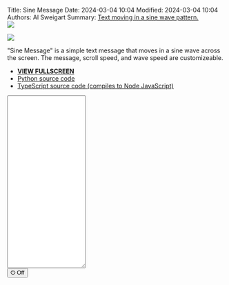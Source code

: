 Title: Sine Message
Date: 2024-03-04 10:04
Modified: 2024-03-04 10:04
Authors: Al Sweigart
Summary: <a href="{filename}sine-message.md">Text moving in a sine wave pattern.<br><img src="{static}/images/sine-message-screenshot.webp" style="max-width: 640px;"></a>

<img src="{static}/images/sine-message-screenshot.webp" style="max-width: 640px;">

"Sine Message" is a simple text message that moves in a sine wave across the screen. The message, scroll speed, and wave speed are customizeable.

* **[VIEW FULLSCREEN](/static/sinemessage-fullscreen.html)**
* [Python source code](https://github.com/asweigart/scrollart/blob/main/python/sinemessage.py)
* [TypeScript source code (compiles to Node JavaScript)](https://github.com/asweigart/scrollart/blob/main/typescript/sinemessage.ts)

<div><textarea id="bextOutput" readonly style="height: 400px;"></textarea><br /><button type="button" onclick="running = !running;">&#x23FB; Off</button></div>
<script src="/static/bext.js"></script><link rel="stylesheet" href="/static/bext.css">
<script>

bextRowBuffer = 256;  // Change this to whatever size you want, or -1 for infinite buffer.
const DELAY = 100;
let width = 120;
let running = true;

const MESSAGE = 'Hello, world!';
const STEP_INCREASE = 0.004;


async function main() {
    let step = 0.0;
    while (running) {
        let multiplier = (width - MESSAGE.length) / 2;
        let padding = ' '.repeat(Math.floor((Math.sin(step * (180 / Math.PI)) + 1) * multiplier));
        print(padding + MESSAGE);
        step += STEP_INCREASE;
        await sleep(DELAY);
    }
}

main();
</script>
